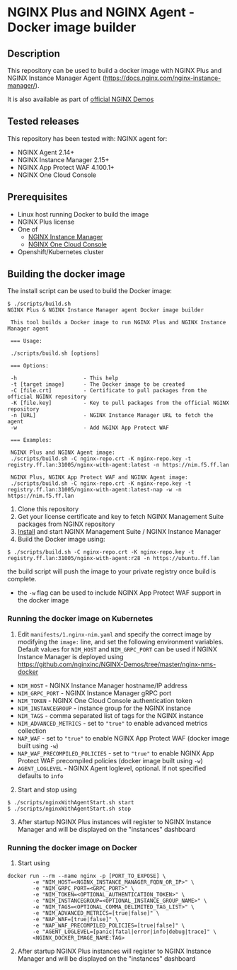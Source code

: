 # NGINX Plus and NGINX Agent - Docker image builder

## Description

This repository can be used to build a docker image with NGINX Plus and NGINX Instance Manager Agent (https://docs.nginx.com/nginx-instance-manager/).

It is also available as part of [official NGINX Demos](https://github.com/nginxinc/NGINX-Demos/tree/master/nginx-agent-docker)

## Tested releases

This repository has been tested with: NGINX agent for:

- NGINX Agent 2.14+
- NGINX Instance Manager 2.15+
- NGINX App Protect WAF 4.100.1+
- NGINX One Cloud Console

## Prerequisites

- Linux host running Docker to build the image
- NGINX Plus license
- One of
  - [NGINX Instance Manager](https://docs.nginx.com/nginx-instance-manager/)
  - [NGINX One Cloud Console](https://docs.nginx.com/nginx-one/)
- Openshift/Kubernetes cluster

## Building the docker image

The install script can be used to build the Docker image:

```
$ ./scripts/build.sh 
NGINX Plus & NGINX Instance Manager agent Docker image builder

 This tool builds a Docker image to run NGINX Plus and NGINX Instance Manager agent

 === Usage:

 ./scripts/build.sh [options]

 === Options:

 -h                     - This help
 -t [target image]      - The Docker image to be created
 -C [file.crt]          - Certificate to pull packages from the official NGINX repository
 -K [file.key]          - Key to pull packages from the official NGINX repository
 -n [URL]               - NGINX Instance Manager URL to fetch the agent
 -w                     - Add NGINX App Protect WAF

 === Examples:

 NGINX Plus and NGINX Agent image:
 ./scripts/build.sh -C nginx-repo.crt -K nginx-repo.key -t registry.ff.lan:31005/nginx-with-agent:latest -n https://nim.f5.ff.lan

 NGINX Plus, NGINX App Protect WAF and NGINX Agent image:
 ./scripts/build.sh -C nginx-repo.crt -K nginx-repo.key -t registry.ff.lan:31005/nginx-with-agent:latest-nap -w -n https://nim.f5.ff.lan
```

1. Clone this repository
2. Get your license certificate and key to fetch NGINX Management Suite packages from NGINX repository
3. [Install](https://docs.nginx.com/nginx-management-suite/) and start NGINX Management Suite / NGINX Instance Manager
4. Build the Docker image using:

```
$ ./scripts/build.sh -C nginx-repo.crt -K nginx-repo.key -t registry.ff.lan:31005/nginx-with-agent:r28 -n https://ubuntu.ff.lan
```

the build script will push the image to your private registry once build is complete.

- the `-w` flag can be used to include NGINX App Protect WAF support in the docker image

### Running the docker image on Kubernetes

1. Edit `manifests/1.nginx-nim.yaml` and specify the correct image by modifying the `image:` line, and set the following environment variables. Default values for `NIM_HOST` and `NIM_GRPC_PORT` can be used if NGINX Instance Manager is deployed using https://github.com/nginxinc/NGINX-Demos/tree/master/nginx-nms-docker
  - `NIM_HOST` - NGINX Instance Manager hostname/IP address
  - `NIM_GRPC_PORT` - NGINX Instance Manager gRPC port
  - `NIM_TOKEN` - NGINX One Cloud Console authentication token
  - `NIM_INSTANCEGROUP` - instance group for the NGINX instance
  - `NIM_TAGS` - comma separated list of tags for the NGINX instance
  - `NIM_ADVANCED_METRICS` - set to `"true"` to enable advanced metrics collection
  - `NAP_WAF` - set to `"true"` to enable NGINX App Protect WAF (docker image built using `-w`)
  - `NAP_WAF_PRECOMPILED_POLICIES` - set to `"true"` to enable NGINX App Protect WAF precompiled policies (docker image built using `-w`)
  - `AGENT_LOGLEVEL` - NGINX Agent loglevel, optional. If not specified defaults to `info`

2. Start and stop using

```
$ ./scripts/nginxWithAgentStart.sh start
$ ./scripts/nginxWithAgentStart.sh stop
```

3. After startup NGINX Plus instances will register to NGINX Instance Manager and will be displayed on the "instances" dashboard

### Running the docker image on Docker

1. Start using

```
docker run --rm --name nginx -p [PORT_TO_EXPOSE] \
        -e "NIM_HOST=<NGINX_INSTANCE_MANAGER_FQDN_OR_IP>" \
        -e "NIM_GRPC_PORT=<GRPC_PORT>" \
        -e "NIM_TOKEN=<OPTIONAL_AUTHENTICATION_TOKEN>" \
        -e "NIM_INSTANCEGROUP=<OPTIONAL_INSTANCE_GROUP_NAME>" \
        -e "NIM_TAGS=<OPTIONAL_COMMA_DELIMITED_TAG_LIST>" \
        -e "NIM_ADVANCED_METRICS=[true|false]" \
        -e "NAP_WAF=[true|false]" \
        -e "NAP_WAF_PRECOMPILED_POLICIES=[true|false]" \
        -e "AGENT_LOGLEVEL=[panic|fatal|error|info|debug|trace]" \
        <NGINX_DOCKER_IMAGE_NAME:TAG>
```

2. After startup NGINX Plus instances will register to NGINX Instance Manager and will be displayed on the "instances" dashboard
